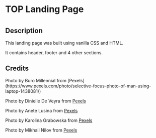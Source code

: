 <h1>TOP Landing Page<h1>

<h2> Description</h2>
This landing page was built using vanilla CSS and HTML. 

It contains header, footer and 4 other sections. 



<h2>Credits</h2>
Photo by Buro Millennial from [Pexels](https://www.pexels.com/photo/selective-focus-photo-of-man-using-laptop-1438081/)


Photo by Dinielle De Veyra from [Pexels](https://www.pexels.com/photo/elegant-young-bearded-businessman-in-suit-and-tie-in-downtown-4195342/)

Photo by Anete Lusina from [Pexels](https://www.pexels.com/photo/unrecognizable-woman-demonstrating-light-bulb-in-hands-4792509/)

Photo by Karolina Grabowska from [Pexels](https://www.pexels.com/photo/roll-of-american-dollar-banknotes-tightened-with-band-4386476/)

Photo by Mikhail Nilov from [Pexels](https://www.pexels.com/photo/fashion-man-person-people-9304681/)